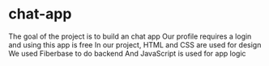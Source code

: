 # chat-app
The goal of the project is to build an chat app
Our profile requires a login and using this app is free
In our project, HTML and CSS are used for design
We used Fiberbase to do backend
And JavaScript is used for app logic
